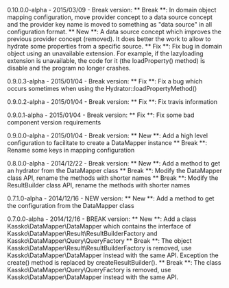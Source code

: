 0.10.0.0-alpha - 2015/03/09 - Break version:
** Break **: In domain object mapping configuration, move provider concept to a data source concept and the provider key name is moved to something as "data source" in all configuration format.
** New **: A data source concept which improves the previous provider concept (removed). It does better the work to allow to hydrate some properties from a specific source.
** Fix **: Fix bug in domain object using an unavailable extension. For example, if the lazyloading extension is unavailable, the code for it (the loadProperty() method) is disable and the program no longer crashes.

0.9.0.3-alpha - 2015/01/04 - Break version:
** Fix **: Fix a bug which occurs sometimes when using the Hydrator::loadPropertyMethod()

0.9.0.2-alpha - 2015/01/04 - Break version:
** Fix **: Fix travis information

0.9.0.1-alpha - 2015/01/04 - Break version:
** Fix **: Fix some bad component version requirements

0.9.0.0-alpha - 2015/01/04 - Break version:
** New **: Add a high level configuration to facilitate to create a DataMapper instance
** Break **: Rename some keys in mapping configuration

0.8.0.0-alpha - 2014/12/22 - Break version:
** New **: Add a method to get an hydrator from the DataMapper class
** Break **: Modify the DataMapper class API, rename the methods with shorter names
** Break **: Modify the ResultBuilder class API, rename the methods with shorter names

0.7.1.0-alpha - 2014/12/16 - NEW version:
** New **: Add a method to get the configuration from the DataMapper class

0.7.0.0-alpha - 2014/12/16 - BREAK version:
** New **: Add a class Kassko\DataMapper\DataMapper which contains the interface of Kassko\DataMapper\Result\ResultBuilderFactory and Kassko\DataMapper\Query\QueryFactory
** Break **: The object Kassko\DataMapper\Result\ResultBuilderFactory is removed, use Kassko\DataMapper\DataMapper instead with the same API. Exception the create() method is replaced by createResultBuilder().
** Break **: The class Kassko\DataMapper\Query\QueryFactory is removed, use Kassko\DataMapper\DataMapper instead with the same API.